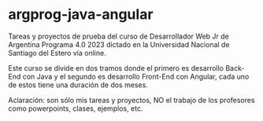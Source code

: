 # argprog-java-angular
Tareas y proyectos de prueba del curso de Desarrollador Web Jr de Argentina Programa 4.0 2023 dictado en la Universidad Nacional de Santiago del Estero vía online.

Este curso se divide en dos tramos donde el primero es desarrollo Back-End con Java y el segundo es desarrollo Front-End con Angular, cada uno de estos tiene una duración de dos meses.

Aclaración: son sólo mis tareas y proyectos, NO el trabajo de los profesores como powerpoints, clases, ejemplos, etc.
